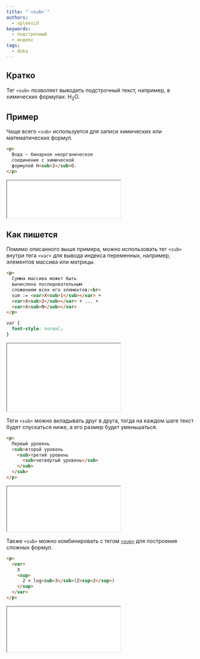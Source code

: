 ```yaml
---
title: "`<sub>`"
authors:
  - xpleesid
keywords:
  - подстрочный
  - индекс
tags:
  - doka
---
```


## Кратко

Тег `<sub>` позволяет выводить подстрочный текст, например, в химических формулах: H<sub>2</sub>O.

## Пример

Чаще всего `<sub>` используется для записи химических или математических формул.

```html
<p>
  Вода — бинарное неорганическое
  соединение с химической
  формулой H<sub>2</sub>O.
</p>
```

<iframe title="Пример с формулой воды" src="demos/basic/" height="100"></iframe>

## Как пишется

Помимо описанного выше примера, можно использовать тег `<sub>` внутри тега `<var>` для вывода индекса переменных, например, элементов массива или матрицы.

```html
<p>
  Сумма массива может быть
  вычислена последовательным
  сложением всех его элементов:<br>
  sum := <var>X<sub>1</sub></var> +
  <var>X<sub>2</sub></var> + ... +
  <var>X<sub>N</sub></var>
</p>
```

```css
var {
  font-style: normal;
}
```

<iframe title="Пример с математической формулой" src="demos/variables/" height="180"></iframe>

Теги `<sub>` можно вкладывать друг в друга, тогда на каждом шаге текст будет спускаться ниже, а его размер будет уменьшаться.

```html
<p>
  Первый уровень
  <sub>второй уровень
    <sub>третий уровень
      <sub>четвёртый уровень</sub>
    </sub>
  </sub>
</p>
```

<iframe title="Пример с математической формулой" src="demos/nested/" height="120"></iframe>

Также `<sub>` можно комбинировать с тегом [`<sup>`](/html/sup) для построения сложных формул.

```html
<p>
  <var>
    X
    <sup>
      2 × log<sub>3</sub>(Z<sup>2</sup>)
    </sup>
  </var>
</p>
```

<iframe title="Пример с тегом sup" src="demos/sup/" height="120"></iframe>

